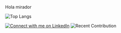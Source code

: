 Hola mirador

![Top Langs](https://github-readme-stats.vercel.app/api/top-langs/?username=rbeltran076&hide_progress=true&theme=dark)

[![Connect with me on LinkedIn](https://img.shields.io/badge/LinkedIn-Connect-blue)](https://www.linkedin.com/in/ronald-beltr%C3%A1n-9b39ba258/)
![Recent Contribution](https://img.shields.io/badge/Recent%20Contribution-repo_name-blue)
